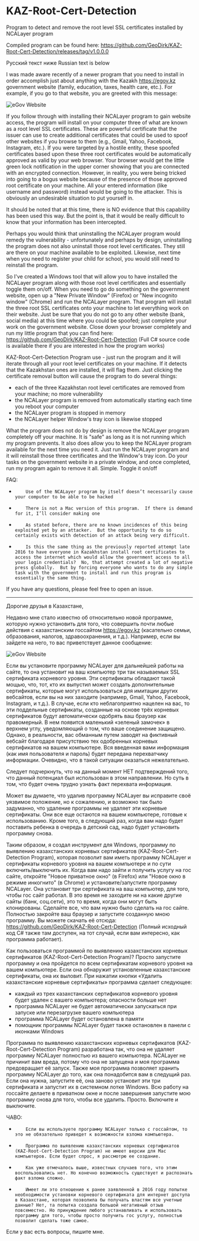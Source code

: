 # KAZ-Root-Cert-Detection
Program to detect and remove the root level SSL certificates installed by NCALayer program

Compiled program can be found here: https://github.com/GeoDirk/KAZ-Root-Cert-Detection/releases/tag/v1.0.0.0


Русский текст ниже Russian text is below

I was made aware recently of a newer program that you need to install in order accomplish just about anything with the Kazakh https://egov.kz government website (family, education, taxes, health care, etc.).  For example, if you go to that website, you are greeted with this message:

![eGov Website]( https://raw.githubusercontent.com/GeoDirk/KAZ-Root-Cert-Detection/master/kz_website_en.png )

If you follow through with installing their NCALayer program to gain website access, the program will install on your computer three of what are known as a root level SSL certificates.  These are powerful certificate that the issuer can use to create additional certificates that could be used to spoof other websites if you browse to them (e.g., Gmail, Yahoo, Facebook, Instagram, etc.).  If you were targeted by a hostile entity, these spoofed certificates based upon these three root certificates would be automatically approved as valid by your web browser.  Your browser would get the little green lock notification in the upper corner showing that you are connected with an encrypted connection.  However, in reality, you were being tricked into going to a bogus website because of the presence of those approved root certificate on your machine.  All your entered information (like username and password) instead would be going to the attacker.  This is obviously an undesirable situation to put yourself in.

It should be noted that at this time, there is NO evidence that this capability has been used this way.  But the point is, that it would be really difficult to know that your information has been intercepted. 

Perhaps you would think that uninstalling the NCALayer program would remedy the vulnerability - unfortunately and perhaps by design, uninstalling the program does not also uninstall those root level certificates.  They still are there on your machine available to be exploited.  Likewise, next time when you need to register your child for school, you would still need to reinstall the program.

So I've created a Windows tool that will allow you to have installed the NCALayer program along with those root level certificates and essentially toggle them on/off.  When you need to go do something on the government website, open up a "New Private Window" (Firefox) or "New incognito window" (Chrome) and run the NCALayer program.  That program will install the three root SSL certificates onto your machine to let everything work on their website.  Just be sure that you do not go to any other website (bank, social media) at this time where you could be spoofed; just complete your work on the government website.  Close down your browser completely and run my little program that you can find here: https://github.com/GeoDirk/KAZ-Root-Cert-Detection   (Full C# source code is available there if you are interested in how the program works)

KAZ-Root-Cert-Detection Program use - just run the program and it will iterate through all your root level certificates on your machine.  If it detects that the Kazakhstan ones are installed, it will flag them.  Just clicking the certificate removal button will cause the program to do several things:

- each of the three Kazakhstan root level certificates are removed from your machine; no more vulnerability
- the NCALayer program is removed from automatically starting each time you reboot your computer
- the NCALayer program is stopped in memory
- the NCALayer helper Window's tray icon is likewise stopped

What the program does not do by design is remove the NCALayer program completely off your machine.  It is "safe" as long as it is not running which my program prevents.  It also does allow you to keep the NCALayer program available for the next time you need it.  Just run the NCALayer program and it will reinstall those three certificates and the Window's tray icon.  Do your tasks on the government website in a private window, and once completed, run my program again to remove it all.  Simple.  Toggle it on/off

FAQ:

-         Use of the NCALayer program by itself doesn’t necessarily cause your computer to be able to be hacked

-         There is not a Mac version of this program.  If there is demand for it, I’ll consider making one

-         As stated before, there are no known incidences of this being exploited yet by an attacker.  But the opportunity to do so certainly exists with detection of an attack being very difficult.

-         Is this the same thing as the previously reported attempt late 2016 to have everyone in Kazakhstan install root certificates to access the internet which would allow the government access to all your login credentials?  No, that attempt created a lot of negative press globally.  But by forcing everyone who wants to do any simple task with the government to install and run this program is essentially the same thing.

If you have any questions, please feel free to open an issue.

-------------------------------------------------------------------------------

Дорогие друзья в Казахстане,

Недавно мне стало известно об относительно новой  программе, которую нужно установить для того, что совершить почти любые действия с казахстанским госсайтом https://egov.kz  (касательно семьи, образования, налогов, здравоохранения, и т.д.). Например, если вы зайдете на него, то вас приветствует данное сообщение:

![eGov Website]( https://raw.githubusercontent.com/GeoDirk/KAZ-Root-Cert-Detection/master/kz_website_ru.png )

Если вы установите программу NCALayer для дальнейшей работы на сайте, то она установит на ваш компьютер три так называемых SSL сертификата корневого уровня. Эти  сертификаты обладают такой мощью, что, тот, кто их выпустил может создать дополнительные сертификаты, которые могут использоваться для имитации других вебсайтов, если вы на них заходите (например, Gmail, Yahoo, Facebook, Instagram, и т.д.). В случае, если кто неблагоприятно нацелен на вас, то эти поддельные сертификаты, созданные на основе трёх корневых сертификатов будут автоматически одобрять ваш браузер как правомерный.  В нем появится маленький «зеленый замочек» в верхнем углу, уведомляющий о том, что ваше соединение защищено. Однако, в реальности, вас обманным путем заводят на фиктивный вебсайт благодаря присутствию тех одобренных корневых сертификатов на вашем компьютере. Вся введенная вами информация (как имя пользователя и пароль) будет передана перехватчику информации. Очевидно, что в такой ситуации оказаться нежелательно.

Следует подчеркнуть, что на данный момент НЕТ подтверждений того, что данный потенциал был использован в этом направлении. Но суть в том, что будет очень трудно узнать факт перехвата информация.

Может вы думаете, что удалив программу NCALayer вы  исправите своё уязвимое положение, но к сожалению, и возможно так было задуманно, что удаление программы не удаляет эти корневые сертификаты. Они все еще остаются на вашем компьютере, готовые к использованию.  Кроме того, в следующий раз, когда вам надо будет поставить ребенка в очередь в детский сад, надо будет установить программу снова.

Таким образом, я создал инструмент для  Windows, программу по выявлению казахстанских корневых сертификатов (KAZ-Root-Cert-Detection Program), которая позволит вам иметь программу NCALayer и сертификаты корневого уровня на вашем компьютере и по сути включить/выключить их. Когда вам надо зайти и получить услугу на гос сайте, откройте  "Новое приватное окно" (в Firefox) или "Новое окно в режиме инкогнито" (в Chrome) и установите/запустите программу NCALayer. Она установит три сертификата на ваш компьютер, для того, чтобы гос сайт работал. В это время не заходите ни на какие другие сайты  (банк, соц.сети), это то время, когда они могут быть клонированы. Сделайте все, что вам нужно было сделать на гос сайте. Полностью закройте ваш браузер и запустите созданную мною программу. Вы можете скачать её отсюда: https://github.com/GeoDirk/KAZ-Root-Cert-Detection   (Полный исходный код  C#  также там доступен, на тот случай, если вам интересно, как программа работает).

Как пользоваться программой по выявлению казахстанских корневых сертификатов (KAZ-Root-Cert-Detection Program)? Просто запустите программу и она пройдется по всем сертификатам корневого уровня на вашем компьютере.  Если она обнаружит установленные казахстанские сертификаты, она их выловит. При нажатии кнопки «Удалить казахстанские корневые сертификаты» программа сделает следующее:

- каждый из трех казахстанских сертификатов корневого уровня будет удален с вашего компьютера; опасности больше нет
- программа NCALayer не будет автоматически запускаться при запуске или перезагрузке  вашего компьютера
- программа NCALayer будет остановлена в памяти
- помощник программы NCALayer будет также остановлен в панели с иконками Windows

Программа по выявлению казахстанских корневых сертификатов (KAZ-Root-Cert-Detection Program) разработана так, что она не удаляет программу NCALayer полностью из вашего компьютера.  NCALayer не причинит вам вреда, потому что она не запущена и моя программа предовращает её запуск. Также моя программа позволяет хранить программу NCALayer до того, как она понадобится вам в следущий раз. Если она нужна, запустите её, она заново установит эти три сертификата и запустит их в системном лотке Windows. Всю работу на госсайте делаете в приватном окне и после завершения запустите мою программу снова для того, чтобы все удалить. Просто.  Включите и выключите.

ЧАВО:

-         Если вы используете программу NCALayer только с госсайтом, то это не обязательно приведет к возможности взлома компьютера.

-         Программа по выявлению казахстанских корневых сертификатов (KAZ-Root-Cert-Detection Program) не имеет версии для Mac компьютеров. Если будет спрос, я рассмотрю ее создание.

-         Как уже отмечалось выше, известных случаев того, что этим воспользовались нет. Но конечно возможность существует и распознать факт взлома сложно.

-         Имеет ли это отношение к ранее заявленной в 2016 году попытке необходимости установки корневого сертификата для интернет доступа в Казахстане, которая позволила бы получать властям все учетные данные? Нет, та попытка создала большой негативный отзыв повсеместно. Но принуждение любого устанавливать и использовать программу для того, чтобы просто получить гос услугу, полностью позволит сделать тоже самое.

Если у вас есть вопросы, пишите мне.
